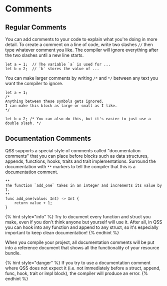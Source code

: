 # Comments

## Regular Comments

You can add comments to your code to explain what you're doing in more detail. To create a comment on a line of code, write two slashes `//` then type whatever comment you like. The compiler will ignore everything after the two slashes until a new line starts.

```text
let a = 1;  // The variable `a` is used for ...
let b = 2;  // `b` stores the value of ...
```

You can make larger comments by writing `/*` and `*/` between any text you want the compiler to ignore.

```text
let a = 1;
/*
Anything between these symbols gets ignored.
I can make this block as large or small as I like.
*/

let b = 2; /* You can also do this, but it's easier to just use a double slash. */
```

## Documentation Comments

QSS supports a special style of comments called "documentation comments" that you can place before blocks such as data structures, appends, functions, hooks, traits and trait implementations. Surround the documentation with `**` markers to tell the compiler that this is a documentation comment.

```text
**
The function `add_one` takes in an integer and increments its value by 1.
**
func add_one(value: Int) -> Int {
    return value + 1;
}
```

{% hint style="info" %}
Try to document every function and struct you make, even if you don't think anyone but yourself will use it. After all, in QSS you can hook into any function and append to any struct, so it's especially important to keep clean documentation!
{% endhint %}

When you compile your project, all documentation comments will be put into a reference document that shows all the functionality of your resource bundle.

{% hint style="danger" %}
If you try to use a documentation comment where QSS does not expect it \(i.e. not immediately before a struct, append, func, hook, trait or impl block\), the compiler will produce an error.
{% endhint %}

